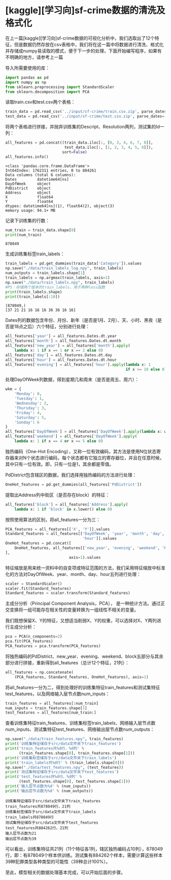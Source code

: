 # [kaggle][学习向]sf-crime数据的清洗及格式化

在上一篇[kaggle][学习向]sf-crime数据的可视化分析中，我们选取出了12个特征，但是数据仍然存放在csv表格中，我们将在这一篇中将数据进行清洗、格式化并存储成numpy易读取的模式，便于下一步的处理，下面开始编写程序，如果有不明确的地方，请参考上一篇

导入所需要使用的库：


```python
import pandas as pd
import numpy as np
from sklearn.preprocessing import StandardScaler
from sklearn.decomposition import PCA
```

读取train.csv和test.csv两个表格：


```python
train_data = pd.read_csv('../input/sf-crime/train.csv.zip', parse_dates=['Dates'])
test_data = pd.read_csv('../input/sf-crime/test.csv.zip', parse_dates=['Dates'])
```

将两个表格进行拼接，并抛弃训练集的Descript、Resolution两列，测试集的Id一列：


```python
all_features = pd.concat((train_data.iloc[:, [0, 3, 4, 6, 7, 8]],
                          test_data.iloc[:, [1, 2, 3, 4, 5, 6]]),
                         sort=False)
all_features.info()
```

    <class 'pandas.core.frame.DataFrame'>
    Int64Index: 1762311 entries, 0 to 884261
    Data columns (total 6 columns):
    Dates         datetime64[ns]
    DayOfWeek     object
    PdDistrict    object
    Address       object
    X             float64
    Y             float64
    dtypes: datetime64[ns](1), float64(2), object(3)
    memory usage: 94.1+ MB
    

记录下训练集的行数：


```python
num_train = train_data.shape[0]
print(num_train)
```

    878049
    

生成训练集标签train_labels：


```python
train_labels = pd.get_dummies(train_data['Category']).values
np.save("./data/train_labels_log.npy", train_labels)
num_outputs = train_labels.shape[1]
train_labels = np.argmax(train_labels, axis=1)
np.save("./data/train_labels.npy", train_labels)
#PS：存储两个版本的train_labels，用于两种loss函数
print(train_labels.shape)
print(train_labels[:10])
```

    (878049,)
    [37 21 21 16 16 16 36 36 16 16]
    

Dates列的数据包含年份、月份、新年（是否是1月、2月）、天、小时、黑夜（是否是18点之后）六个特征，分别进行处理：


```python
all_features['year'] = all_features.Dates.dt.year
all_features['month'] = all_features.Dates.dt.month
all_features['new_year'] = all_features['month'].apply(
    lambda x: 1 if x == 1 or x == 2 else 0)
all_features['day'] = all_features.Dates.dt.day
all_features['hour'] = all_features.Dates.dt.hour
all_features['evening'] = all_features['hour'].apply(lambda x: 1
                                                     if x >= 18 else 0)
```

处理DayOfWeek列数据，得到星期几和周末（是否是周五、周六）：


```python
wkm = {
    'Monday': 0,
    'Tuesday': 1,
    'Wednesday': 2,
    'Thursday': 3,
    'Friday': 4,
    'Saturday': 5,
    'Sunday': 6
}
all_features['DayOfWeek'] = all_features['DayOfWeek'].apply(lambda x: wkm[x])
all_features['weekend'] = all_features['DayOfWeek'].apply(
    lambda x: 1 if x == 4 or x == 5 else 0)
```

独热编码（One-Hot Encoding），又称一位有效编码，其方法是使用N位状态寄存器来对N个状态进行编码，每个状态都有它独立的寄存器位，并且在任意时候，其中只有一位有效。即，只有一位是1，其余都是零值。

PdDistrict包含辖区的数据，我们选择用独热编码的方法进行处理：


```python
OneHot_features = pd.get_dummies(all_features['PdDistrict'])
```

提取出Address列中街区（是否存在block）的特征：


```python
all_features['block'] = all_features['Address'].apply(
    lambda x: 1 if 'block' in x.lower() else 0)
```

按照使用算法的区别，将all_features一分为三：


```python
PCA_features = all_features[['X', 'Y']].values
Standard_features = all_features[['DayOfWeek', 'year', 'month', 'day',
                                  'hour']].values
OneHot_features = pd.concat([
    OneHot_features, all_features[['new_year', 'evening', 'weekend', 'block']]
],
                            axis=1).values
```

特征缩放是用来统一资料中的自变项或特征范围的方法，我们采用特征缩放中标准化的方法对DayOfWeek、year、month、day、hour五列进行处理：


```python
scaler = StandardScaler()
scaler.fit(Standard_features)
Standard_features = scaler.transform(Standard_features)
```

主成分分析（Principal Component Analysis，PCA）， 是一种统计方法。通过正交变换将一组可能存在相关性的变量转换为一组线性不相关的变量。

我们既想保留X、Y的特征，又想适当削弱X、Y的权重，可以选择对X、Y两列进行主成分分析：


```python
pca = PCA(n_components=2)
pca.fit(PCA_features)
PCA_features = pca.transform(PCA_features)
```

将独热编码的PdDistrict、new_year、evening、weekend、block五部分与其余部分进行拼接，重新得到all_features（总计12个特征，21列）：


```python
all_features = np.concatenate(
    (PCA_features, Standard_features, OneHot_features), axis=1)
```

将all_features一分为二，得到处理好的训练集特征train_features和测试集特征test_features，以及网络输入层节点数num_inputs：


```python
train_features = all_features[:num_train]
num_inputs = train_features.shape[1]
test_features = all_features[num_train:]
```

查看训练集特征train_features、训练集标签train_labels、网络输入层节点数num_inputs、测试集特征test_features、网络输出层节点数num_outputs：


```python
np.save("./data/train_features.npy", train_features)
print('训练集特征储存于src/data文件夹下train_features')
print('train_features共%d行，%d列' %
      (train_features.shape[0], train_features.shape[1]))
print('训练集标签储存于src/data文件夹下train_labels')
print('train_labels共%d行' % (train_labels.shape[0]))
np.save("./data/test_features.npy", (test_features))
print('测试集特征储存于src/data文件夹下test_features')
print('test_features共%d行，%d列' %
      (test_features.shape[0], test_features.shape[1]))
print('输入层节点数为%d' % (num_inputs))
print('输出层节点数为%d' % (num_outputs))
```

    训练集特征储存于src/data文件夹下train_features
    train_features共878049行，21列
    训练集标签储存于src/data文件夹下train_labels
    train_labels共878049行
    测试集特征储存于src/data文件夹下test_features
    test_features共884262行，21列
    输入层节点数为21
    输出层节点数为39
    

可以看出，训练集特征共21列（11个特征各1列，辖区独热编码占10列），878049行，即：有878049个样本供训练。测试集有884262个样本，需要计算这些样本39种犯罪类型各种类型的可能性（39种总计100%）。

至此，模型相关的数据处理基本完成，可以开始后面的步骤。

